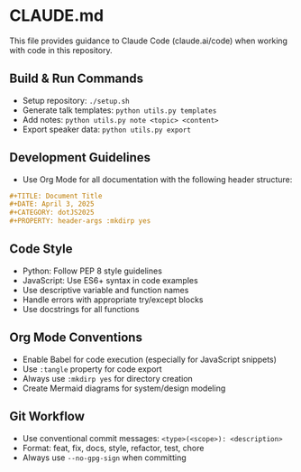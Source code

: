 # CLAUDE.md

This file provides guidance to Claude Code (claude.ai/code) when working with code in this repository.

## Build & Run Commands
- Setup repository: `./setup.sh`
- Generate talk templates: `python utils.py templates`
- Add notes: `python utils.py note <topic> <content>`
- Export speaker data: `python utils.py export`

## Development Guidelines
- Use Org Mode for all documentation with the following header structure:
```org
#+TITLE: Document Title
#+DATE: April 3, 2025
#+CATEGORY: dotJS2025
#+PROPERTY: header-args :mkdirp yes
```

## Code Style
- Python: Follow PEP 8 style guidelines
- JavaScript: Use ES6+ syntax in code examples
- Use descriptive variable and function names
- Handle errors with appropriate try/except blocks
- Use docstrings for all functions

## Org Mode Conventions
- Enable Babel for code execution (especially for JavaScript snippets)
- Use `:tangle` property for code export
- Always use `:mkdirp yes` for directory creation
- Create Mermaid diagrams for system/design modeling

## Git Workflow
- Use conventional commit messages: `<type>(<scope>): <description>`
- Format: feat, fix, docs, style, refactor, test, chore
- Always use `--no-gpg-sign` when committing